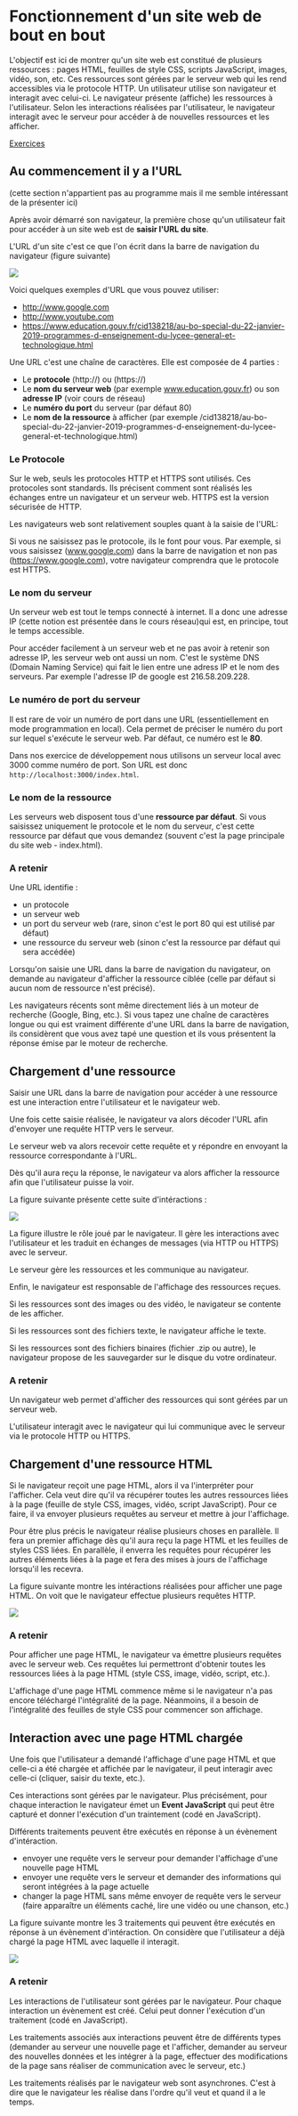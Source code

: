 # Fonctionnement d'un site web de bout en bout

L'objectif est ici de montrer qu'un site web est constitué de plusieurs ressources : pages HTML, feuilles de style CSS, scripts JavaScript, images, vidéo, son, etc.
Ces ressources sont gérées par le serveur web qui les rend accessibles via le protocole HTTP.
Un utilisateur utilise son navigateur et interagit avec celui-ci. Le navigateur présente (affiche) les ressources à l'utilisateur. Selon les interactions réalisées par l'utilisateur, le navigateur interagit avec le serveur pour accéder à de nouvelles ressources et les afficher.

[Exercices](EXERCICES.md)

## Au commencement il y a l'URL

(cette section n'appartient pas au programme mais il me semble intéressant de la présenter ici)

Après avoir démarré son navigateur, la première chose qu'un utilisateur fait pour accéder à un site web est de **saisir l'URL du site**.

L'URL d'un site c'est ce que l'on écrit dans la barre de navigation du navigateur (figure suivante)

![](./img/barreNavigation.PNG)

Voici quelques exemples d'URL que vous pouvez utiliser:
* http://www.google.com
* http://www.youtube.com
* https://www.education.gouv.fr/cid138218/au-bo-special-du-22-janvier-2019-programmes-d-enseignement-du-lycee-general-et-technologique.html

Une URL c'est une chaîne de caractères. Elle est composée de 4 parties :
* Le **protocole** (http://) ou (https://)
* Le **nom du serveur web** (par exemple www.education.gouv.fr) ou son **adresse IP** (voir cours de réseau)
* Le **numéro du port** du serveur (par défaut 80)
* Le **nom de la ressource**  à afficher (par exemple /cid138218/au-bo-special-du-22-janvier-2019-programmes-d-enseignement-du-lycee-general-et-technologique.html)

### Le Protocole

Sur le web, seuls les protocoles HTTP et HTTPS sont utilisés. Ces protocoles sont standards. Ils précisent comment sont réalisés les échanges entre un navigateur et un serveur web. HTTPS est la version sécurisée de HTTP.

Les navigateurs web sont relativement souples quant à la saisie de l'URL:

Si vous ne saisissez pas le protocole, ils le font pour vous.
Par exemple, si vous saisissez (www.google.com) dans la barre de navigation et non pas (https://www.google.com), votre navigateur comprendra que le protocole est HTTPS.

### Le nom du serveur

Un serveur web est tout le temps connecté à internet. Il a donc une adresse IP (cette notion est présentée dans le cours réseau)qui est, en principe, tout le temps accessible.

Pour accéder facilement à un serveur web et ne pas avoir à retenir son adresse IP, les serveur web ont aussi un nom. C'est le système DNS (Domain Naming Service) qui fait le lien entre une adress IP et le nom des serveurs. Par exemple l'adresse IP de google est 216.58.209.228.

### Le numéro de port du serveur

Il est rare de voir un numéro de port dans une URL (essentiellement en mode programmation en local). Cela permet de préciser le numéro du port sur lequel s'exécute le serveur web. Par défaut, ce numéro est le **80**.

Dans nos exercice de développement nous utilisons un serveur local avec 3000 comme numéro de port. Son URL est donc `http://localhost:3000/index.html`.

### Le nom de la ressource

Les serveurs web disposent tous d'une **ressource par défaut**.
Si vous saisissez uniquement le protocole et le nom du serveur, c'est cette ressource par défaut que vous demandez (souvent c'est la page principale du site web - index.html).


### A retenir

Une URL identifie :
* un protocole
* un serveur web
* un port du serveur web (rare, sinon c'est le port 80 qui est utilisé par défaut)
* une ressource du serveur web (sinon c'est la ressource par défaut qui sera accédée)

Lorsqu'on saisie une URL dans la barre de navigation du navigateur, on demande au navigateur d'afficher la ressource ciblée (celle par défaut si aucun nom de ressource n'est précisé).

Les navigateurs récents sont même directement liés à un moteur de recherche (Google, Bing, etc.). Si vous tapez une chaîne de caractères longue ou qui est vraiment différente d'une URL dans la barre de navigation, ils considèrent que vous avez tapé une question et ils vous présentent la réponse émise par le moteur de recherche.

## Chargement d'une ressource

Saisir une URL dans la barre de navigation pour accéder à une ressource est une interaction entre l'utilisateur et le navigateur web.

Une fois cette saisie réalisée, le navigateur va alors décoder l'URL afin d'envoyer une requête HTTP vers le serveur.

Le serveur web va alors recevoir cette requête et y répondre en envoyant la ressource correspondante à l'URL.

Dès qu'il aura reçu la réponse, le navigateur va alors afficher la ressource afin que l'utilisateur puisse la voir.

La figure suivante présente cette suite d'intéractions :

![](./img/premiereRequete.png)

La figure illustre le rôle joué par le navigateur. Il gère les interactions avec l'utilisateur et les traduit en échanges de messages (via HTTP ou HTTPS) avec le serveur.

Le serveur gère les ressources et les communique au navigateur.

Enfin, le navigateur est responsable de l'affichage des ressources reçues.

Si les ressources sont des images ou des vidéo, le navigateur se contente de les afficher.

Si les ressources sont des fichiers texte, le navigateur affiche le texte.

Si les ressources sont des fichiers binaires (fichier .zip ou autre), le navigateur propose de les sauvegarder sur le disque du votre ordinateur.

### A retenir

Un navigateur web permet d'afficher des ressources qui sont gérées par un serveur web.

L'utilisateur interagit avec le navigateur qui lui communique avec le serveur via le protocole HTTP ou HTTPS.

## Chargement d'une ressource HTML

Si le navigateur reçoit une page HTML, alors il va l'interpréter pour l'afficher.
Cela veut dire qu'il va récupérer toutes les autres ressources liées à la page (feuille de style CSS, images, vidéo, script JavaScript). Pour ce faire, il va envoyer plusieurs requêtes au serveur et mettre à jour l'affichage.

Pour être plus précis le navigateur réalise plusieurs choses en parallèle. Il fera un premier affichage dès qu'il aura reçu la page HTML et les feuilles de styles CSS liées. En parallèle, il enverra les requêtes pour récupérer les autres éléments liées à la page et fera des mises à jours de l'affichage lorsqu'il les recevra.

La figure suivante montre les intéractions réalisées pour afficher une page HTML. On voit que le navigateur effectue plusieurs requêtes HTTP.

![](./img/requeteHTML.png)

### A retenir

Pour afficher une page HTML, le navigateur va émettre plusieurs requêtes avec le serveur web. Ces requêtes lui permettront d'obtenir toutes les ressources liées à la page HTML (style CSS, image, vidéo, script, etc.).

L'affichage d'une page HTML commence même si le navigateur n'a pas encore téléchargé l'intégralité de la page.
Néanmoins, il a besoin de l'intégralité des feuilles de style CSS pour commencer son affichage.

## Interaction avec une page HTML chargée

Une fois que l'utilisateur a demandé l'affichage d'une page HTML et que celle-ci a été chargée et affichée par le navigateur, il peut interagir avec celle-ci (cliquer, saisir du texte, etc.).

Ces interactions sont gérées par le navigateur. Plus précisément, pour chaque interaction le navigateur émet un **Event JavaScript** qui peut être capturé et donner l'exécution d'un traintement (codé en JavaScript).

Différents traitements peuvent être exécutés en réponse à un évènement d'intéraction.
* envoyer une requête vers le serveur pour demander l'affichage d'une nouvelle page HTML
* envoyer une requête vers le serveur et demander des informations qui seront intégrées à la page actuelle
* changer la page HTML sans même envoyer de requête vers le serveur (faire apparaître un éléments caché, lire une vidéo ou une chanson, etc.)

La figure suivante montre les 3 traitements qui peuvent être exécutés en réponse à un évènement d'intéraction. On considère que l'utilisateur a déjà chargé la page HTML avec laquelle il interagit.

![](./img/interactionsType.png)


### A retenir

Les interactions de l'utilisateur sont gérées par le navigateur. Pour chaque interaction un évènement est créé. Celui peut donner l'exécution d'un traitement (codé en JavaScript).

Les traitements associés aux interactions peuvent être de différents types (demander au serveur une nouvelle page et l'afficher, demander au serveur des nouvelles données et les intégrer à la page, effectuer des modifications de la page sans réaliser de communication avec le serveur, etc.)

Les traitements réalisés par le navigateur web sont asynchrones. C'est à dire que le navigateur les réalise dans l'ordre qu'il veut et quand il a le temps.
